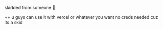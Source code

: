 skidded from someone 💙


++ u guys can use it with vercel or whatever you want no creds needed cuz its a skid
